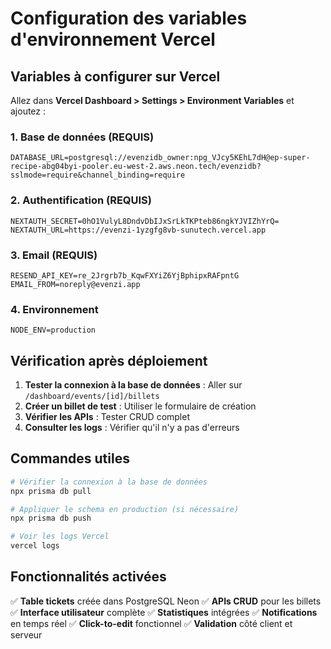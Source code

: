 # Configuration des variables d'environnement Vercel

## Variables à configurer sur Vercel

Allez dans **Vercel Dashboard > Settings > Environment Variables** et ajoutez :

### 1. Base de données (REQUIS)
```
DATABASE_URL=postgresql://evenzidb_owner:npg_VJcy5KEhL7dH@ep-super-recipe-abg04byi-pooler.eu-west-2.aws.neon.tech/evenzidb?sslmode=require&channel_binding=require
```

### 2. Authentification (REQUIS)
```
NEXTAUTH_SECRET=0hO1VulyL8DndvDbIJxSrLkTKPteb86ngkYJVIZhYrQ=
NEXTAUTH_URL=https://evenzi-1yzgfg8vb-sunutech.vercel.app
```

### 3. Email (REQUIS)
```
RESEND_API_KEY=re_2Jrgrb7b_KqwFXYiZ6YjBphipxRAFpntG
EMAIL_FROM=noreply@evenzi.app
```

### 4. Environnement
```
NODE_ENV=production
```

## Vérification après déploiement

1. **Tester la connexion à la base de données** : Aller sur `/dashboard/events/[id]/billets`
2. **Créer un billet de test** : Utiliser le formulaire de création
3. **Vérifier les APIs** : Tester CRUD complet
4. **Consulter les logs** : Vérifier qu'il n'y a pas d'erreurs

## Commandes utiles

```bash
# Vérifier la connexion à la base de données
npx prisma db pull

# Appliquer le schema en production (si nécessaire)
npx prisma db push

# Voir les logs Vercel
vercel logs
```

## Fonctionnalités activées

✅ **Table tickets** créée dans PostgreSQL Neon
✅ **APIs CRUD** pour les billets
✅ **Interface utilisateur** complète
✅ **Statistiques** intégrées
✅ **Notifications** en temps réel
✅ **Click-to-edit** fonctionnel
✅ **Validation** côté client et serveur 